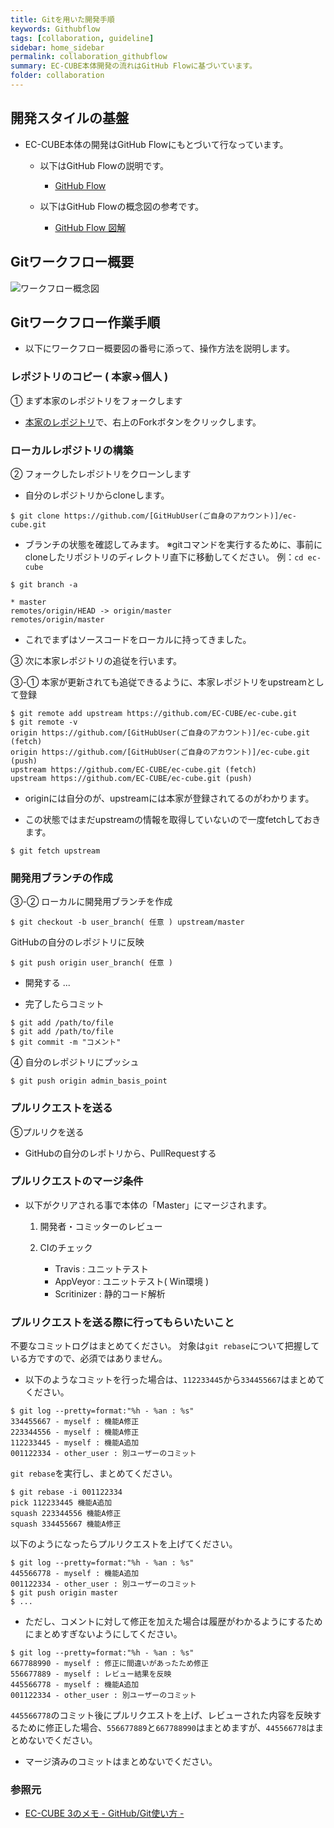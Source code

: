 ```yaml
---
title: Gitを用いた開発手順
keywords: Githubflow
tags: [collaboration, guideline]
sidebar: home_sidebar
permalink: collaboration_githubflow
summary: EC-CUBE本体開発の流れはGitHub Flowに基づいています。
folder: collaboration
---
```



## 開発スタイルの基盤

- EC-CUBE本体の開発はGitHub Flowにもとづいて行なっています。

    - 以下はGitHub Flowの説明です。
       - <a href="https://gist.github.com/Gab-km/3705015" target="_blank">GitHub Flow</a>

    - 以下はGitHub Flowの概念図の参考です。
       - <a href="http://qiita.com/tbpgr/items/4ff76ef35c4ff0ec8314" target="_blank">GitHub Flow 図解</a>

## Gitワークフロー概要

![ワークフロー概念図](/images/collaboration/git-work-flow.png)

## Gitワークフロー作業手順

- 以下にワークフロー概要図の番号に添って、操作方法を説明します。

### レポジトリのコピー ( 本家→個人 )

① まず本家のレポジトリをフォークします

 - <a href="https://github.com/EC-CUBE/ec-cube" target="_blank">本家のレポジトリ</a>で、右上のForkボタンをクリックします。


### ローカルレポジトリの構築

② フォークしたレポジトリをクローンします

- 自分のレポジトリからcloneします。

```
$ git clone https://github.com/[GitHubUser(ご自身のアカウント)]/ec-cube.git
```

- ブランチの状態を確認してみます。
※gitコマンドを実行するために、事前にcloneしたリポジトリのディレクトリ直下に移動してください。
例：`cd ec-cube`

```
$ git branch -a

* master
remotes/origin/HEAD -> origin/master
remotes/origin/master
```
- これでまずはソースコードをローカルに持ってきました。


③ 次に本家レポジトリの追従を行います。

③-① 本家が更新されても追従できるように、本家レポジトリをupstreamとして登録

```
$ git remote add upstream https://github.com/EC-CUBE/ec-cube.git
$ git remote -v
origin https://github.com/[GitHubUser(ご自身のアカウント)]/ec-cube.git (fetch)
origin https://github.com/[GitHubUser(ご自身のアカウント)]/ec-cube.git (push)
upstream https://github.com/EC-CUBE/ec-cube.git (fetch)
upstream https://github.com/EC-CUBE/ec-cube.git (push)
```

- originには自分のが、upstreamには本家が登録されてるのがわかります。

- この状態ではまだupstreamの情報を取得していないので一度fetchしておきます。

```
$ git fetch upstream
```

### 開発用ブランチの作成

③-② ローカルに開発用ブランチを作成

```
$ git checkout -b user_branch( 任意 ) upstream/master
```

GitHubの自分のレポジトリに反映

```
$ git push origin user_branch( 任意 )
```

- 開発する
	...

- 完了したらコミット

```
$ git add /path/to/file
$ git add /path/to/file
$ git commit -m "コメント"
```

④ 自分のレポジトリにプッシュ

```
$ git push origin admin_basis_point
```

### プルリクエストを送る

⑤プルリクを送る

- GitHubの自分のレポトリから、PullRequestする

### プルリクエストのマージ条件

- 以下がクリアされる事で本体の「Master」にマージされます。

	1. 開発者・コミッターのレビュー

	2. CIのチェック
		- Travis			 : ユニットテスト
		- AppVeyor		 : ユニットテスト( Win環境 )
		- Scritinizer	: 静的コード解析

### プルリクエストを送る際に行ってもらいたいこと

不要なコミットログはまとめてください。
対象は`git rebase`について把握している方ですので、必須ではありません。

- 以下のようなコミットを行った場合は、`112233445`から`334455667`はまとめてください。
```
$ git log --pretty=format:"%h - %an : %s"
334455667 - myself : 機能A修正
223344556 - myself : 機能A修正
112233445 - myself : 機能A追加
001122334 - other_user : 別ユーザーのコミット
```
`git rebase`を実行し、まとめてください。
```
$ git rebase -i 001122334
pick 112233445 機能A追加
squash 223344556 機能A修正
squash 334455667 機能A修正
```
以下のようになったらプルリクエストを上げてください。
```
$ git log --pretty=format:"%h - %an : %s"
445566778 - myself : 機能A追加
001122334 - other_user : 別ユーザーのコミット
$ git push origin master
$ ...
```

- ただし、コメントに対して修正を加えた場合は履歴がわかるようにするためにまとめすぎないようにしてください。
```
$ git log --pretty=format:"%h - %an : %s"
667788990 - myself : 修正に間違いがあったため修正
556677889 - myself : レビュー結果を反映
445566778 - myself : 機能A追加
001122334 - other_user : 別ユーザーのコミット
```
`445566778`のコミット後にプルリクエストを上げ、レビューされた内容を反映するために修正した場合、`556677889`と`667788990`はまとめますが、`445566778`はまとめないでください。

- マージ済みのコミットはまとめないでください。

### 参照元

- <a href="http://qiita.com/chihiro-adachi/items/f31c9d90b1bcc3553c20" target="_blank">EC-CUBE 3のメモ - GitHub/Git使い方 -</a>
